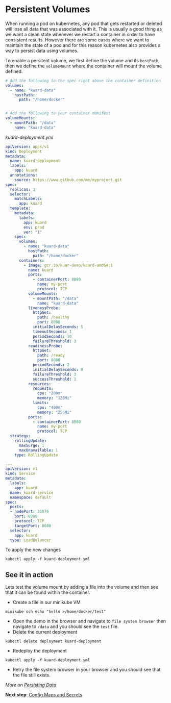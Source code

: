 # Persistent Volumes
When running a pod on kubernetes, any pod that gets restarted or deleted will lose all data that was associated with it. This is usually a good thing as we want a clean state whenever we restart a container in order to have consistent results. However there are some cases where we want to maintain the state of a pod and for this reason kubernetes also provides a way to persist data using volumes.

To enable a persitent volume, we first define the volume and its `hostPath`, then we define the `volumeMount` where the container will mount the volume defined.

```yaml
# Add the following to the spec right above the container definition 
volumes:
  - name: "kuard-data"
    hostPath:
      path: "/home/docker"


# Add the following to your container manifest
volumeMounts:
  - mountPath: "/data"
    name: "kuard-data"
```

*kuard-deployment.yml*
``` yaml
apiVersion: apps/v1
kind: Deployment
metadata:
  name: kuard-deployment
  labels:
    app: kuard
  annotations:
    source: https://www.github.com/me/myproject.git
spec:
  replicas: 3
  selector:
    matchLabels:
      app: kuard
  template:
    metadata:
      labels:
        app: kuard
        env: prod
        ver: "1"
    spec:
      volumes:
        - name: "kuard-data"
          hostPath:
            path: "/home/docker"
      containers:
        - image: gcr.io/kuar-demo/kuard-amd64:1
          name: kuard
          ports:
            - containerPort: 8080
              name: my-port
              protocol: TCP
          volumeMounts:
            - mountPath: "/data"
              name: "kuard-data"
          livenessProbe:
            httpGet:
              path: /healthy
              port: 8080
            initialDelaySeconds: 5
            timeoutSeconds: 1
            periodSeconds: 10
            failureThreshold: 3
          readinessProbe:
            httpGet:
              path: /ready
              port: 8080
            periodSeconds: 2
            initialDelaySeconds: 0
            failureThreshold: 3
            successThreshold: 1
          resources:
            requests:
              cpu: "200m"
              memory: "128Mi"
            limits:
              cpu: "400m"
              memory: "256Mi"
          ports:
            - containerPort: 8080
              name: my-port
              protocol: TCP
  strategy:
    rollingUpdate:
      maxSurge: 1
      maxUnavailable: 1
    type: RollingUpdate

---
apiVersion: v1
kind: Service
metadata:
  labels:
    app: kuard
  name: kuard-service
  namespace: default
spec:
  ports:
  - nodePort: 31076
    port: 8080
    protocol: TCP
    targetPort: 8080
  selector:
    app: kuard
  type: LoadBalancer
```
To apply the new changes 
```
kubectl apply -f kuard-deployment.yml
``` 

## See it in action
Lets test the volume mount by adding a file into the volume and then see that it can be found within the container.
- Create a file in our minikube VM 
```
minikube ssh echo "hello >/home/docker/test"
```
- Open the demo in the browser and navigate to `file system browser` then navigate to `/data` and you should see the `test` file.
- Delete the current deployment
```
kubectl delete deployment kuard-deployment
```
- Redeploy the deployment
```
kubectl apply -f kuard-deployment.yml
```
- Retry the file system browser in your browser and you should see that the file still exists.


*More on [Persisting Data](https://kubernetes.io/docs/concepts/storage/persistent-volumes/)*

**Next step**: [Config Maps and Secrets](09-config_maps_and_secrets.md)
